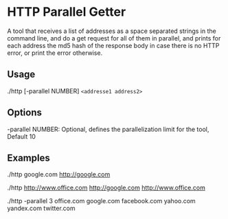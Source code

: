 # HTTP Parallel Getter
A tool that receives a list of addresses as a space separated strings in the command line, and do a get request for all of them in parallel, and prints for each address the md5 hash of the response body in case there is no HTTP error, or print the error otherwise.


## Usage
./http [-parallel NUMBER] `<addresse1 address2>`

## Options
-parallel NUMBER: Optional, defines the parallelization limit for the tool, Default 10

## Examples
./http google.com http://google.com

./http http://www.office.com http://google.com http://www.office.com 

./http -parallel 3 office.com google.com facebook.com yahoo.com yandex.com twitter.com
